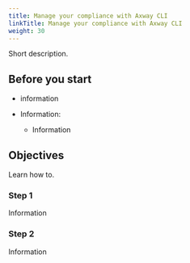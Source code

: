 ```yaml
---
title: Manage your compliance with Axway CLI
linkTitle: Manage your compliance with Axway CLI
weight: 30
---
```

Short description.

## Before you start

* information
* Information:

    * Information

## Objectives

Learn how to.

### Step 1

Information

### Step 2

Information

